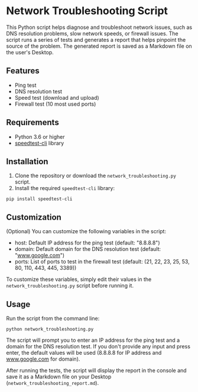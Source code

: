 # Network Troubleshooting Script

This Python script helps diagnose and troubleshoot network issues, such as DNS resolution problems, slow network speeds, or firewall issues. The script runs a series of tests and generates a report that helps pinpoint the source of the problem. The generated report is saved as a Markdown file on the user's Desktop.

## Features

- Ping test
- DNS resolution test
- Speed test (download and upload)
- Firewall test (10 most used ports)

## Requirements

- Python 3.6 or higher
- [speedtest-cli](https://github.com/sivel/speedtest-cli) library

## Installation

1. Clone the repository or download the `network_troubleshooting.py` script.
2. Install the required `speedtest-cli` library:

```pip install speedtest-cli```

## Customization

(Optional) You can customize the following variables in the script:

- host: Default IP address for the ping test (default: "8.8.8.8")
- domain: Default domain for the DNS resolution test (default: "www.google.com")
- ports: List of ports to test in the firewall test (default: (21, 22, 23, 25, 53, 80, 110, 443, 445, 3389))

To customize these variables, simply edit their values in the ```network_troubleshooting.py``` script before running it.

## Usage

Run the script from the command line:

```python network_troubleshooting.py```

The script will prompt you to enter an IP address for the ping test and a domain for the DNS resolution test. If you don't provide any input and press enter, the default values will be used (8.8.8.8 for IP address and www.google.com for domain).

After running the tests, the script will display the report in the console and save it as a Markdown file on your Desktop (```network_troubleshooting_report.md```).



